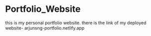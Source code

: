 # Portfolio_Website
this is my personal portfolio website.
there is the link of my deployed website- arjunsng-portfolio.netlify.app
